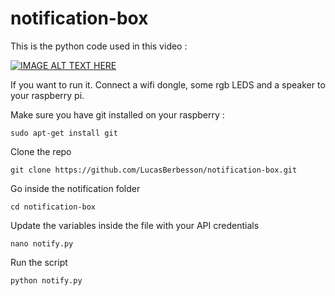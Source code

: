 # notification-box
This is the python code used in this video : 

[![IMAGE ALT TEXT HERE](https://img.youtube.com/vi/Uv6EkKaG8wQ/0.jpg)](https://www.youtube.com/watch?v=Uv6EkKaG8wQ)

If you want to run it. 
Connect a wifi dongle, some rgb LEDS and a speaker to your raspberry pi. 

Make sure you have git installed on your raspberry :
```
sudo apt-get install git
```
Clone the repo
```
git clone https://github.com/LucasBerbesson/notification-box.git
```
Go inside the notification folder
```
cd notification-box
```
Update the variables inside the file with your API credentials 
```
nano notify.py
```
Run the script
```
python notify.py
```

